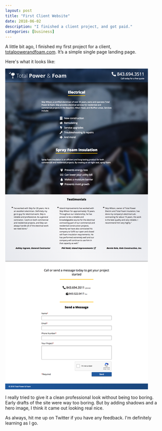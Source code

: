 ```yaml
---
layout: post
title: "First Client Website"
date: 2018-06-02
description: "I finished a client project, and got paid."
categories: [business]
---
```


A little bit ago, I finished my first project for a client, [totalpowerandfoam.com](https://totalpowerandfoam.com). It’s a simple single page landing page.

Here's what it looks like:

![totalpowerandfoam.com screenshot](../assets/img/totalpowerandfoam_screenshot.png)

I really tried to give it a clean professional look without being too boring. Early drafts of the site were way too boring. But by adding shadows and a hero image, I think it came out looking real nice.

As always, hit me up on Twitter if you have any feedback. I'm definitely learning as I go.
